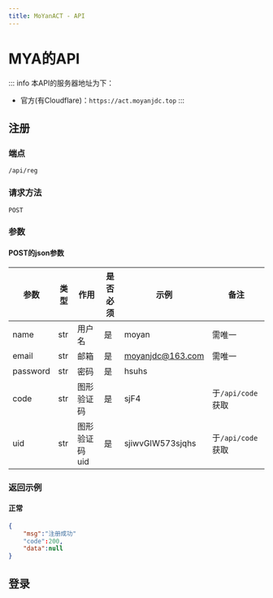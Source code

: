 ```yaml
---
title: MoYanACT - API
---
```

# MYA的API
::: info
本API的服务器地址为下：
- 官方(有Cloudflare)：`https://act.moyanjdc.top`
:::
## 注册

### 端点
`/api/reg`

### 请求方法
`POST`

### 参数

#### POST的json参数
|  参数   | 类型  | 作用 | 是否必须 | 示例 | 备注 |
|  ----  | ----  | ---- | ---- | ---- | ---- | 
| name   | str   | 用户名|  是  | moyan | 需唯一 |
| email  | str   | 邮箱  |  是  | moyanjdc@163.com  | 需唯一 |
| password | str | 密码 | 是 | hsuhs |  |
| code | str | 图形验证码 | 是 | sjF4 | 于`/api/code`获取 |
| uid | str | 图形验证码uid | 是 | sjiwvGIW573sjqhs | 于`/api/code`获取 |

### 返回示例
#### 正常
```json
{
    "msg":"注册成功"
    "code":200,
    "data":null
}
```

## 登录